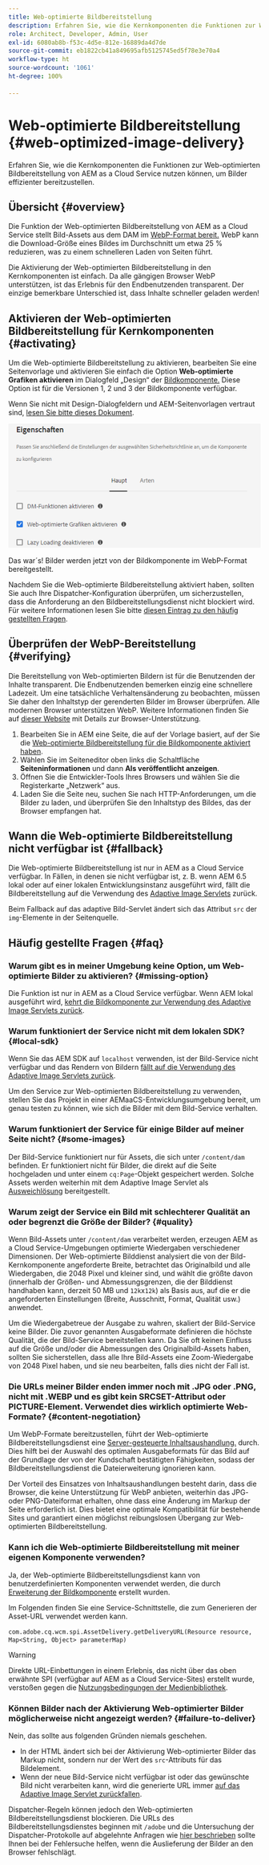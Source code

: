 ```yaml
---
title: Web-optimierte Bildbereitstellung
description: Erfahren Sie, wie die Kernkomponenten die Funktionen zur Web-optimierten Bildbereitstellung von AEM as a Cloud Service nutzen können, um Bilder effizienter bereitzustellen.
role: Architect, Developer, Admin, User
exl-id: 6080ab8b-f53c-4d5e-812e-16889da4d7de
source-git-commit: eb1822cb41a849695afb5125745ed5f78e3e70a4
workflow-type: ht
source-wordcount: '1061'
ht-degree: 100%

---
```


# Web-optimierte Bildbereitstellung {#web-optimized-image-delivery}

Erfahren Sie, wie die Kernkomponenten die Funktionen zur Web-optimierten Bildbereitstellung von AEM as a Cloud Service nutzen können, um Bilder effizienter bereitzustellen.

## Übersicht {#overview}

Die Funktion der Web-optimierten Bildbereitstellung von AEM as a Cloud Service stellt Bild-Assets aus dem DAM im [WebP-Format bereit.](https://developers.google.com/speed/webp) WebP kann die Download-Größe eines Bildes im Durchschnitt um etwa 25 % reduzieren, was zu einem schnelleren Laden von Seiten führt.

Die Aktivierung der Web-optimierten Bildbereitstellung in den Kernkomponenten ist einfach. Da alle gängigen Browser WebP unterstützen, ist das Erlebnis für den Endbenutzenden transparent. Der einzige bemerkbare Unterschied ist, dass Inhalte schneller geladen werden!

## Aktivieren der Web-optimierten Bildbereitstellung für Kernkomponenten {#activating}

Um die Web-optimierte Bildbereitstellung zu aktivieren, bearbeiten Sie eine Seitenvorlage und aktivieren Sie einfach die Option **Web-optimierte Grafiken aktivieren** im Dialogfeld „Design“ der [Bildkomponente.](/help/components/image.md#design-dialog) Diese Option ist für die Versionen 1, 2 und 3 der Bildkomponente verfügbar.

Wenn Sie nicht mit Design-Dialogfeldern und AEM-Seitenvorlagen vertraut sind, [lesen Sie bitte dieses Dokument](/help/get-started/authoring.md#pre-configuring-core-components).

![Aktivierung der Web-optimierten Bildbereitstellung im Dialogfeld „Design“](/help/assets/web-optimized-image-delivery.png)

Das war´s! Bilder werden jetzt von der Bildkomponente im WebP-Format bereitgestellt.

Nachdem Sie die Web-optimierte Bildbereitstellung aktiviert haben, sollten Sie auch Ihre Dispatcher-Konfiguration überprüfen, um sicherzustellen, dass die Anforderung an den Bildbereitstellungsdienst nicht blockiert wird. Für weitere Informationen lesen Sie bitte [diesen Eintrag zu den häufig gestellten Fragen](#failure-to-deliver).

## Überprüfen der WebP-Bereitstellung {#verifying}

Die Bereitstellung von Web-optimierten Bildern ist für die Benutzenden der Inhalte transparent. Die Endbenutzenden bemerken einzig eine schnellere Ladezeit. Um eine tatsächliche Verhaltensänderung zu beobachten, müssen Sie daher den Inhaltstyp der gerenderten Bilder im Browser überprüfen. Alle modernen Browser unterstützen WebP. Weitere Informationen finden Sie auf [dieser Website](https://caniuse.com/webp) mit Details zur Browser-Unterstützung.

1. Bearbeiten Sie in AEM eine Seite, die auf der Vorlage basiert, auf der Sie die [Web-optimierte Bildbereitstellung für die Bildkomponente aktiviert haben](#activating).
1. Wählen Sie im Seiteneditor oben links die Schaltfläche **Seiteninformationen** und dann **Als veröffentlicht anzeigen**.
1. Öffnen Sie die Entwickler-Tools Ihres Browsers und wählen Sie die Registerkarte „Netzwerk“ aus.
1. Laden Sie die Seite neu, suchen Sie nach HTTP-Anforderungen, um die Bilder zu laden, und überprüfen Sie den Inhaltstyp des Bildes, das der Browser empfangen hat.

## Wann die Web-optimierte Bildbereitstellung nicht verfügbar ist {#fallback}

Die Web-optimierte Bildbereitstellung ist nur in AEM as a Cloud Service verfügbar. In Fällen, in denen sie nicht verfügbar ist, z. B. wenn AEM 6.5 lokal oder auf einer lokalen Entwicklungsinstanz ausgeführt wird, fällt die Bildbereitstellung auf die Verwendung des [Adaptive Image Servlets](/help/developing/adaptive-image-servlet.md) zurück.

Beim Fallback auf das adaptive Bild-Servlet ändert sich das Attribut `src` der `img`-Elemente in der Seitenquelle.

## Häufig gestellte Fragen {#faq}

### Warum gibt es in meiner Umgebung keine Option, um Web-optimierte Bilder zu aktivieren? {#missing-option}

Die Funktion ist nur in AEM as a Cloud Service verfügbar. Wenn AEM lokal ausgeführt wird, [kehrt die Bildkomponente zur Verwendung des Adaptive Image Servlets zurück](#fallback).

### Warum funktioniert der Service nicht mit dem lokalen SDK? {#local-sdk}

Wenn Sie das AEM SDK auf `localhost` verwenden, ist der Bild-Service nicht verfügbar und das Rendern von Bildern [fällt auf die Verwendung des Adaptive Image Servlets zurück](#fallback).

Um den Service zur Web-optimierten Bildbereitstellung zu verwenden, stellen Sie das Projekt in einer AEMaaCS-Entwicklungsumgebung bereit, um genau testen zu können, wie sich die Bilder mit dem Bild-Service verhalten.

### Warum funktioniert der Service für einige Bilder auf meiner Seite nicht? {#some-images}

Der Bild-Service funktioniert nur für Assets, die sich unter `/content/dam` befinden. Er funktioniert nicht für Bilder, die direkt auf die Seite hochgeladen und unter einem `cq:Page`-Objekt gespeichert werden. Solche Assets werden weiterhin mit dem Adaptive Image Servlet als [Ausweichlösung](#fallback) bereitgestellt.

### Warum zeigt der Service ein Bild mit schlechterer Qualität an oder begrenzt die Größe der Bilder? {#quality}

Wenn Bild-Assets unter `/content/dam` verarbeitet werden, erzeugen AEM as a Cloud Service-Umgebungen optimierte Wiedergaben verschiedener Dimensionen. Der Web-optimierte Bilddienst analysiert die von der Bild-Kernkomponente angeforderte Breite, betrachtet das Originalbild und alle Wiedergaben, die 2048 Pixel und kleiner sind, und wählt die größte davon (innerhalb der Größen- und Abmessungsgrenzen, die der Bilddienst handhaben kann, derzeit 50 MB und `12k`x`12k`) als Basis aus, auf die er die angeforderten Einstellungen (Breite, Ausschnitt, Format, Qualität usw.) anwendet.

Um die Wiedergabetreue der Ausgabe zu wahren, skaliert der Bild-Service keine Bilder. Die zuvor genannten Ausgabeformate definieren die höchste Qualität, die der Bild-Service bereitstellen kann. Da Sie oft keinen Einfluss auf die Größe und/oder die Abmessungen des Originalbild-Assets haben, sollten Sie sicherstellen, dass alle Ihre Bild-Assets eine Zoom-Wiedergabe von 2048 Pixel haben, und sie neu bearbeiten, falls dies nicht der Fall ist.

### Die URLs meiner Bilder enden immer noch mit .JPG oder .PNG, nicht mit .WEBP und es gibt kein SRCSET-Attribut oder PICTURE-Element. Verwendet dies wirklich optimierte Web-Formate? {#content-negotiation}

Um WebP-Formate bereitzustellen, führt der Web-optimierte Bildbereitstellungsdienst eine [Server-gesteuerte Inhaltsaushandlung.](https://developer.mozilla.org/en-US/docs/Web/HTTP/Content_negotiation#server-driven_content_negotiation) durch. Dies hilft bei der Auswahl des optimalen Ausgabeformats für das Bild auf der Grundlage der von der Kundschaft bestätigten Fähigkeiten, sodass der Bildbereitstellungsdienst die Dateierweiterung ignorieren kann.

Der Vorteil des Einsatzes von Inhaltsaushandlungen besteht darin, dass die Browser, die keine Unterstützung für WebP anbieten, weiterhin das JPG- oder PNG-Dateiformat erhalten, ohne dass eine Änderung im Markup der Seite erforderlich ist. Dies bietet eine optimale Kompatibilität für bestehende Sites und garantiert einen möglichst reibungslosen Übergang zur Web-optimierten Bildbereitstellung.

### Kann ich die Web-optimierte Bildbereitstellung mit meiner eigenen Komponente verwenden?

Ja, der Web-optimierte Bildbereitstellungsdienst kann von benutzerdefinierten Komponenten verwendet werden, die durch [Erweiterung der Bildkomponente](/help/developing/customizing.md) erstellt wurden.

Im Folgenden finden Sie eine Service-Schnittstelle, die zum Generieren der Asset-URL verwendet werden kann.

```
com.adobe.cq.wcm.spi.AssetDelivery.getDeliveryURL(Resource resource, Map<String, Object> parameterMap)
```

>[!WARNING]
>
>Direkte URL-Einbettungen in einem Erlebnis, das nicht über das oben erwähnte SPI (verfügbar auf AEM as a Cloud Service-Sites) erstellt wurde, verstoßen gegen die [Nutzungsbedingungen der Medienbibliothek](https://experienceleague.adobe.com/docs/experience-manager-cloud-service/content/assets/admin/medialibrary.html?lang=de#use-media-library).

### Können Bilder nach der Aktivierung Web-optimierter Bilder möglicherweise nicht angezeigt werden? {#failure-to-deliver}

Nein, das sollte aus folgenden Gründen niemals geschehen.

* In der HTML ändert sich bei der Aktivierung Web-optimierter Bilder das Markup nicht, sondern nur der Wert des `src`-Attributs für das Bildelement.
* Wenn der neue Bild-Service nicht verfügbar ist oder das gewünschte Bild nicht verarbeiten kann, wird die generierte URL immer [auf das Adaptive Image Servlet zurückfallen](#fallback).

Dispatcher-Regeln können jedoch den Web-optimierten Bildbereitstellungsdienst blockieren. Die URLs des Bildbereitstellungsdienstes beginnen mit `/adobe` und die Untersuchung der Dispatcher-Protokolle auf abgelehnte Anfragen wie [hier beschrieben](https://experienceleague.adobe.com/docs/experience-manager-learn/ams/dispatcher/common-logs.html?lang=de#filter-rejects) sollte Ihnen bei der Fehlersuche helfen, wenn die Auslieferung der Bilder an den Browser fehlschlägt.
